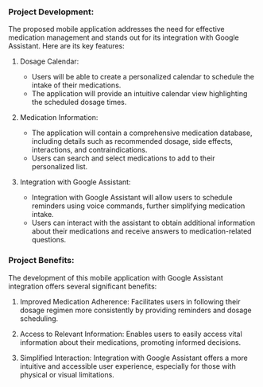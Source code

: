 ### Project Development:

The proposed mobile application addresses the need for effective medication management and stands out for its integration with Google Assistant. Here are its key features:

1. Dosage Calendar:
   - Users will be able to create a personalized calendar to schedule the intake of their medications.
   - The application will provide an intuitive calendar view highlighting the scheduled dosage times.

2. Medication Information:
   - The application will contain a comprehensive medication database, including details such as recommended dosage, side effects, interactions, and contraindications.
   - Users can search and select medications to add to their personalized list.

3. Integration with Google Assistant:
   - Integration with Google Assistant will allow users to schedule reminders using voice commands, further simplifying medication intake.
   - Users can interact with the assistant to obtain additional information about their medications and receive answers to medication-related questions.

### Project Benefits:

The development of this mobile application with Google Assistant integration offers several significant benefits:

1. Improved Medication Adherence: Facilitates users in following their dosage regimen more consistently by providing reminders and dosage scheduling.

2. Access to Relevant Information: Enables users to easily access vital information about their medications, promoting informed decisions.

3. Simplified Interaction: Integration with Google Assistant offers a more intuitive and accessible user experience, especially for those with physical or visual limitations.
